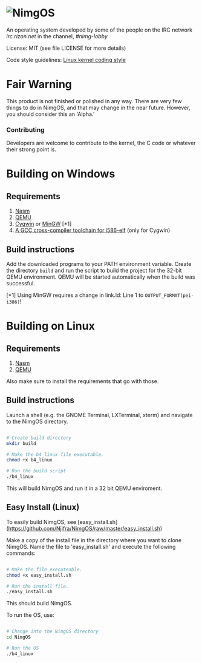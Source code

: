 # ![NimgOS](http://puu.sh/pZokD/0c4a83186e.jpg)
An operating system developed by some of the people on the IRC network *irc.rizon.net* in the channel, *#nimg-lobby*

License: MIT (see file LICENSE for more details)

Code style guidelines: [Linux kernel coding style](https://www.kernel.org/doc/Documentation/CodingStyle)

# Fair Warning
This product is not finished or polished in any way. There are very few things to do in NimgOS, and that may change in the near future. However, you should consider this an 'Alpha.'

### Contributing
Developers are welcome to contribute to the kernel, the C code or whatever their strong point is.


# Building on Windows
Requirements
------------

1. [Nasm](http://www.nasm.us)
2. [QEMU](http://wiki.qemu.org/Main_Page)
3. [Cygwin](https://www.cygwin.com/) or [MinGW](http://mingw.org/) [*1]
4. [A GCC cross-compiler toolchain for i586-elf](https://www.mediafire.com/folder/drj2bx193eiay/i586-elf-gcc) (only for Cygwin)

Build instructions
------------------

Add the downloaded programs to your PATH environment variable.
Create the directory `build` and run the script to build the project for the 32-bit QEMU environment.
QEMU will be started automatically when the build was successful.

[*1] Using MinGW requires a change in link.ld: Line 1 to `OUTPUT_FORMAT(pei-i386)`!


# Building on Linux
Requirements
------------

1. [Nasm](http://www.nasm.us)
2. [QEMU](http://wiki.qemu.org/Main_Page)

Also make sure to install  the requirements that go with those.

Build instructions
------------------

Launch a shell (e.g. the GNOME Terminal, LXTerminal, xterm) and navigate to the NimgOS directory.

```bash

# Create build directory
mkdir build

# Make the b4_linux file executable.
chmod +x b4_linux

# Run the build script
./b4_linux

```

This will build NimgOS and run it in a 32 bit QEMU enviroment.

Easy Install (Linux)
--------------------

To easily build NimgOS, see [easy_install.sh] (https://github.com/Njifra/NimgOS/raw/master/easy_install.sh)

Make a copy of the install file in the directory where you want to clone NimgOS.
Name the file to 'easy_install.sh' and execute the following commands:

```bash

# Make the file executeable.
chmod +x easy_install.sh

# Run the install file.
./easy_install.sh

```

This should build NimgOS.

To run the OS, use:

```bash

# Change into the NimgOS directory
cd NimgOS

# Run the OS
./b4_linux
```
